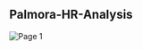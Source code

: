 ## Palmora-HR-Analysis

![Page 1](https://github.com/user-attachments/assets/ff86b8e8-ae2b-4c59-9e3b-597183a4a347)

